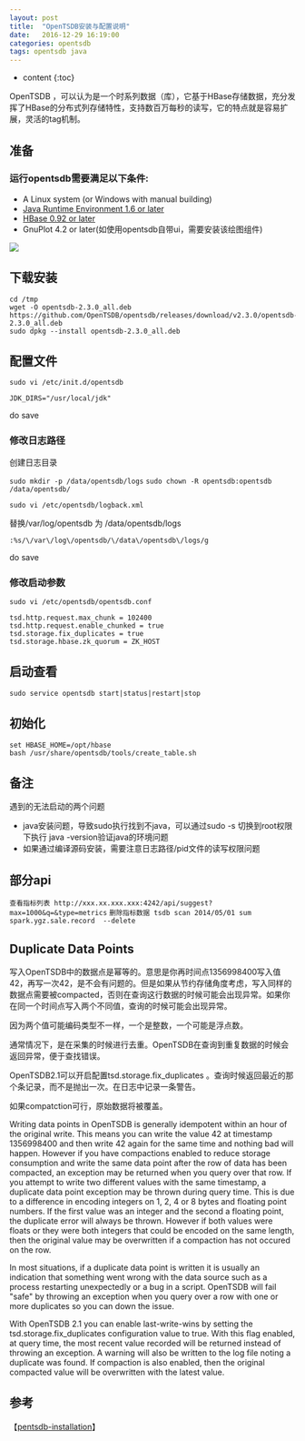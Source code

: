 ```yaml
---
layout: post
title:  "OpenTSDB安装与配置说明"
date:   2016-12-29 16:19:00
categories: opentsdb
tags: opentsdb java
---
```


* content
{:toc}

OpenTSDB ，可以认为是一个时系列数据（库），它基于HBase存储数据，充分发挥了HBase的分布式列存储特性，支持数百万每秒的读写，它的特点就是容易扩展，灵活的tag机制。





## 准备

### 运行opentsdb需要满足以下条件:
- A Linux system (or Windows with manual building)
- [Java Runtime Environment 1.6 or later](https://imevis.github.io/2016/12/21/ubuntu-install-java-offline/)
- [HBase 0.92 or later](https://hbase.apache.org/book.html#quickstart)
- GnuPlot 4.2 or later(如使用opentsdb自带ui，需要安装该绘图组件)

![](http://opentsdb.net/img/tsdb-architecture.png)

## 下载安装

```
cd /tmp
wget -O opentsdb-2.3.0_all.deb https://github.com/OpenTSDB/opentsdb/releases/download/v2.3.0/opentsdb-2.3.0_all.deb
sudo dpkg --install opentsdb-2.3.0_all.deb 
```

## 配置文件

`sudo vi /etc/init.d/opentsdb`

`JDK_DIRS="/usr/local/jdk"`

do save

### 修改日志路径

创建日志目录

`sudo mkdir -p /data/opentsdb/logs`
`sudo chown -R opentsdb:opentsdb /data/opentsdb/`

`sudo vi /etc/opentsdb/logback.xml` 

替换/var/log/opentsdb 为  /data/opentsdb/logs

`:%s/\/var\/log\/opentsdb/\/data\/opentsdb\/logs/g`

do save

### 修改启动参数

`sudo vi /etc/opentsdb/opentsdb.conf`

```
tsd.http.request.max_chunk = 102400
tsd.http.request.enable_chunked = true
tsd.storage.fix_duplicates = true
tsd.storage.hbase.zk_quorum = ZK_HOST
```

## 启动查看

`sudo service opentsdb start|status|restart|stop` 


## 初始化

```
set HBASE_HOME=/opt/hbase
bash /usr/share/opentsdb/tools/create_table.sh
```


## 备注
遇到的无法启动的两个问题
 - java安装问题，导致sudo执行找到不java，可以通过sudo -s 切换到root权限下执行 java -version验证java的环境问题
 - 如果通过编译源码安装，需要注意日志路径/pid文件的读写权限问题

## 部分api

`查看指标列表 http://xxx.xx.xxx.xxx:4242/api/suggest?max=1000&q=&type=metrics`
`删除指标数据 tsdb scan 2014/05/01 sum spark.ygz.sale.record  --delete`

## Duplicate Data Points

写入OpenTSDB中的数据点是幂等的。意思是你再时间点1356998400写入值42，再写一次42，是不会有问题的。但是如果从节约存储角度考虑，写入同样的数据点需要被compacted，否则在查询这行数据的时候可能会出现异常。如果你在同一个时间点写入两个不同值，查询的时候可能会出现异常。

因为两个值可能编码类型不一样，一个是整数，一个可能是浮点数。

通常情况下，是在采集的时候进行去重。OpenTSDB在查询到重复数据的时候会返回异常，便于查找错误。

OpenTSDB2.1可以开启配置tsd.storage.fix_duplicates 。查询时候返回最近的那个条记录，而不是抛出一次。在日志中记录一条警告。

如果compatction可行，原始数据将被覆盖。

Writing data points in OpenTSDB is generally idempotent within an hour of the original write. This means you can write the value 42 at timestamp 1356998400 and then write 42 again for the same time and nothing bad will happen. However if you have compactions enabled to reduce storage consumption and write the same data point after the row of data has been compacted, an exception may be returned when you query over that row. If you attempt to write two different values with the same timestamp, a duplicate data point exception may be thrown during query time. This is due to a difference in encoding integers on 1, 2, 4 or 8 bytes and floating point numbers. If the first value was an integer and the second a floating point, the duplicate error will always be thrown. However if both values were floats or they were both integers that could be encoded on the same length, then the original value may be overwritten if a compaction has not occured on the row.

In most situations, if a duplicate data point is written it is usually an indication that something went wrong with the data source such as a process restarting unexpectedly or a bug in a script. OpenTSDB will fail "safe" by throwing an exception when you query over a row with one or more duplicates so you can down the issue.

With OpenTSDB 2.1 you can enable last-write-wins by setting the tsd.storage.fix_duplicates configuration value to true. With this flag enabled, at query time, the most recent value recorded will be returned instead of throwing an exception. A warning will also be written to the log file noting a duplicate was found. If compaction is also enabled, then the original compacted value will be overwritten with the latest value.

## 参考
【[pentsdb-installation](http://opentsdb.net/docs/build/html/installation.html)】
